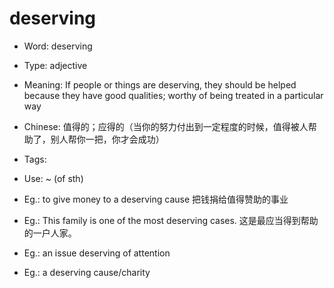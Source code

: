 # deserving

- Word: deserving

- Type: adjective
- Meaning: If people or things are deserving, they should be helped because they have good qualities; worthy of being treated in a particular way
- Chinese: 值得的；应得的（当你的努力付出到一定程度的时候，值得被人帮助了，别人帮你一把，你才会成功）
- Tags: 
- Use: ~ (of sth)
- Eg.: to give money to a deserving cause 把钱捐给值得赞助的事业
- Eg.: This family is one of the most deserving cases. 这是最应当得到帮助的一户人家。
- Eg.: an issue deserving of attention
- Eg.: a deserving cause/charity

